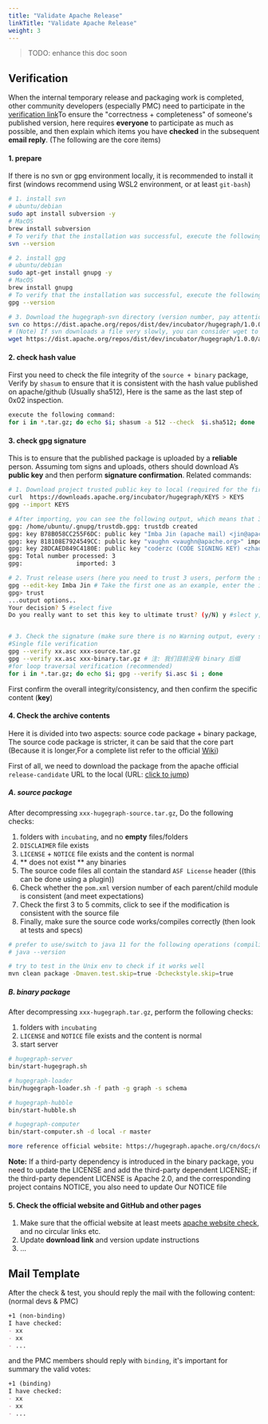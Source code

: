 ```yaml
---
title: "Validate Apache Release"
linkTitle: "Validate Apache Release"
weight: 3
---
```


> TODO: enhance this doc soon

## Verification

When the internal temporary release and packaging work is completed, other community developers (especially PMC) need to participate in the [verification link](https://cwiki.apache.org/confluence/display/INCUBATOR/Incubator+Release+Checklist)To ensure the "correctness + completeness" of someone's published version, here requires **everyone** to participate as much as possible, and then explain which items you have **checked** in the subsequent **email reply**. (The following are the core items)

#### 1. prepare

If there is no svn or gpg environment locally, it is recommended to install it first (windows recommend using WSL2 environment, or at least `git-bash`)
```bash
# 1. install svn
# ubuntu/debian
sudo apt install subversion -y
# MacOS
brew install subversion
# To verify that the installation was successful, execute the following command:
svn --version

# 2. install gpg
# ubuntu/debian
sudo apt-get install gnupg -y
# MacOS
brew install gnupg
# To verify that the installation was successful, execute the following command:
gpg --version

# 3. Download the hugegraph-svn directory (version number, pay attention to fill in the verification version, here we take 1.0.0 as an example)
svn co https://dist.apache.org/repos/dist/dev/incubator/hugegraph/1.0.0/
# (Note) If svn downloads a file very slowly, you can consider wget to download a single file, as follows (or consider using a proxy)
wget https://dist.apache.org/repos/dist/dev/incubator/hugegraph/1.0.0/apache-hugegraph-toolchain-incubating-1.0.0.tar.gz
```

#### 2. check hash value

First you need to check the file integrity of the `source + binary` package, Verify by `shasum` to ensure that it is consistent with the hash value published on apache/github (Usually sha512), Here is the same as the last step of 0x02 inspection.
```bash
execute the following command:
for i in *.tar.gz; do echo $i; shasum -a 512 --check  $i.sha512; done
```

#### 3. check gpg signature

This is to ensure that the published package is uploaded by a **reliable** person. Assuming tom signs and uploads, others should download A’s **public key** and then perform **signature confirmation**. Related commands:

```bash
# 1. Download project trusted public key to local (required for the first time) & import
curl  https://downloads.apache.org/incubator/hugegraph/KEYS > KEYS
gpg --import KEYS

# After importing, you can see the following output, which means that 3 user public keys have been imported
gpg: /home/ubuntu/.gnupg/trustdb.gpg: trustdb created
gpg: key B78B058CC255F6DC: public key "Imba Jin (apache mail) <jin@apache.org>" imported
gpg: key 818108E7924549CC: public key "vaughn <vaughn@apache.org>" imported
gpg: key 28DCAED849C4180E: public key "coderzc (CODE SIGNING KEY) <zhaocong@apache.org>" imported
gpg: Total number processed: 3
gpg:               imported: 3

# 2. Trust release users (here you need to trust 3 users, perform the same operation for Imba Jin, vaughn, coderzc in turn)
gpg --edit-key Imba Jin # Take the first one as an example, enter the interactive mode
gpg> trust
...output options..
Your decision? 5 #select five
Do you really want to set this key to ultimate trust? (y/N) y #slect y, then q quits trusting the next user


# 3. Check the signature (make sure there is no Warning output, every source/binary file prompts Good Signature)
#Single file verification
gpg --verify xx.asc xxx-source.tar.gz
gpg --verify xx.asc xxx-binary.tar.gz # 注: 我们目前没有 binary 后缀
#for loop traversal verification (recommended)
for i in *.tar.gz; do echo $i; gpg --verify $i.asc $i ; done

```

First confirm the overall integrity/consistency, and then confirm the specific content (**key**)

#### 4. Check the archive contents

Here it is divided into two aspects: source code package + binary package, The source code package is stricter, it can be said that the core part (Because it is longer,For a complete list refer to the official [Wiki](https://cwiki.apache.org/confluence/display/INCUBATOR/Incubator+Release+Checklist))

First of all, we need to download the package from the apache official `release-candidate` URL to the local (URL: [click to jump](https://dist.apache.org/repos/dist/dev/incubator/hugegraph/))

##### A. source package

After decompressing `xxx-hugegraph-source.tar.gz`, Do the following checks:

1. folders with `incubating`, and no **empty** files/folders
2. `DISCLAIMER` file exists
3. `LICENSE` + `NOTICE` file exists and the content is normal
4. ** does not exist ** any binaries
5. The source code files all contain the standard `ASF License` header ((this can be done using a plugin))
6. Check whether the `pom.xml` version number of each parent/child module is consistent (and meet expectations)
7. Check the first 3 to 5 commits, click to see if the modification is consistent with the source file
8. Finally, make sure the source code works/compiles correctly (then look at tests and specs)

```bash
# prefer to use/switch to java 11 for the following operations (compiling/running)
# java --version

# try to test in the Unix env to check if it works well
mvn clean package -Dmaven.test.skip=true -Dcheckstyle.skip=true
```

##### B. binary package

After decompressing `xxx-hugegraph.tar.gz`, perform the following checks:

1. folders with `incubating`
2. `LICENSE` and `NOTICE` file exists and the content is normal
3. start server
```bash
# hugegraph-server
bin/start-hugegraph.sh

# hugegraph-loader
bin/hugegraph-loader.sh -f path -g graph -s schema

# hugegraph-hubble
bin/start-hubble.sh

# hugegraph-computer
bin/start-computer.sh -d local -r master

more reference official website: https://hugegraph.apache.org/cn/docs/quickstart
```

**Note:** If a third-party dependency is introduced in the binary package, you need to update the LICENSE and add the third-party dependent LICENSE; if the third-party dependent LICENSE is Apache 2.0, and the corresponding project contains NOTICE, you also need to update Our NOTICE file

#### 5. Check the official website and GitHub and other pages

1. Make sure that the official website at least meets [apache website check](https://whimsy.apache.org/pods/project/hugegraph), and no circular links etc.
2. Update **download link** and version update instructions
3. ...

## Mail Template

After the check & test, you should reply the mail with the following content: (normal devs & PMC)
```markdown
+1 (non-binding)
I have checked:
- xx
- xx
- ...
```

and the PMC members should reply with `binding`, it's important for summary the valid votes:
```markdown
+1 (binding)
I have checked:
- xx
- xx
- ...
```


